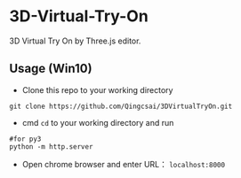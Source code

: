 # 3D-Virtual-Try-On
3D Virtual Try On by Three.js editor.


## Usage (Win10)
* Clone this repo to your working directory
```
git clone https://github.com/Qingcsai/3DVirtualTryOn.git
```

* cmd ```cd``` to your working directory and run
```python3
#for py3
python -m http.server
```
* Open chrome browser and enter URL：
```localhost:8000```

